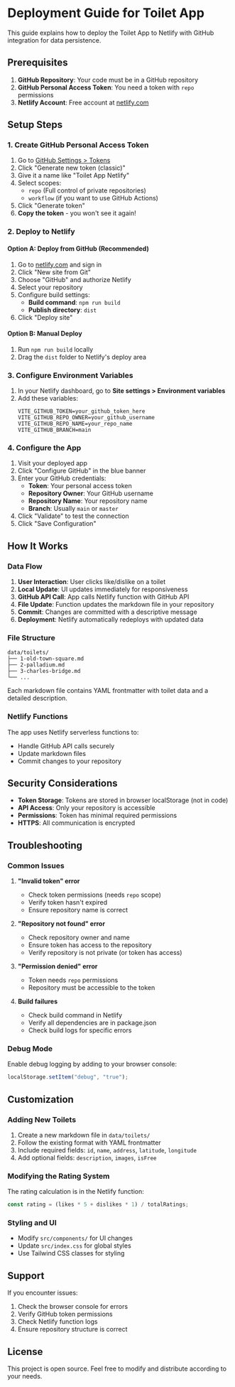 # Deployment Guide for Toilet App

This guide explains how to deploy the Toilet App to Netlify with GitHub integration for data persistence.

## Prerequisites

1. **GitHub Repository**: Your code must be in a GitHub repository
2. **GitHub Personal Access Token**: You need a token with `repo` permissions
3. **Netlify Account**: Free account at [netlify.com](https://netlify.com)

## Setup Steps

### 1. Create GitHub Personal Access Token

1. Go to [GitHub Settings > Tokens](https://github.com/settings/tokens)
2. Click "Generate new token (classic)"
3. Give it a name like "Toilet App Netlify"
4. Select scopes:
   - `repo` (Full control of private repositories)
   - `workflow` (if you want to use GitHub Actions)
5. Click "Generate token"
6. **Copy the token** - you won't see it again!

### 2. Deploy to Netlify

#### Option A: Deploy from GitHub (Recommended)

1. Go to [netlify.com](https://netlify.com) and sign in
2. Click "New site from Git"
3. Choose "GitHub" and authorize Netlify
4. Select your repository
5. Configure build settings:
   - **Build command**: `npm run build`
   - **Publish directory**: `dist`
6. Click "Deploy site"

#### Option B: Manual Deploy

1. Run `npm run build` locally
2. Drag the `dist` folder to Netlify's deploy area

### 3. Configure Environment Variables

1. In your Netlify dashboard, go to **Site settings > Environment variables**
2. Add these variables:
   ```
   VITE_GITHUB_TOKEN=your_github_token_here
   VITE_GITHUB_REPO_OWNER=your_github_username
   VITE_GITHUB_REPO_NAME=your_repo_name
   VITE_GITHUB_BRANCH=main
   ```

### 4. Configure the App

1. Visit your deployed app
2. Click "Configure GitHub" in the blue banner
3. Enter your GitHub credentials:
   - **Token**: Your personal access token
   - **Repository Owner**: Your GitHub username
   - **Repository Name**: Your repository name
   - **Branch**: Usually `main` or `master`
4. Click "Validate" to test the connection
5. Click "Save Configuration"

## How It Works

### Data Flow

1. **User Interaction**: User clicks like/dislike on a toilet
2. **Local Update**: UI updates immediately for responsiveness
3. **GitHub API Call**: App calls Netlify function with GitHub API
4. **File Update**: Function updates the markdown file in your repository
5. **Commit**: Changes are committed with a descriptive message
6. **Deployment**: Netlify automatically redeploys with updated data

### File Structure

```
data/toilets/
├── 1-old-town-square.md
├── 2-palladium.md
├── 3-charles-bridge.md
└── ...
```

Each markdown file contains YAML frontmatter with toilet data and a detailed description.

### Netlify Functions

The app uses Netlify serverless functions to:

- Handle GitHub API calls securely
- Update markdown files
- Commit changes to your repository

## Security Considerations

- **Token Storage**: Tokens are stored in browser localStorage (not in code)
- **API Access**: Only your repository is accessible
- **Permissions**: Token has minimal required permissions
- **HTTPS**: All communication is encrypted

## Troubleshooting

### Common Issues

1. **"Invalid token" error**

   - Check token permissions (needs `repo` scope)
   - Verify token hasn't expired
   - Ensure repository name is correct

2. **"Repository not found" error**

   - Check repository owner and name
   - Ensure token has access to the repository
   - Verify repository is not private (or token has access)

3. **"Permission denied" error**

   - Token needs `repo` permissions
   - Repository must be accessible to the token

4. **Build failures**
   - Check build command in Netlify
   - Verify all dependencies are in package.json
   - Check build logs for specific errors

### Debug Mode

Enable debug logging by adding to your browser console:

```javascript
localStorage.setItem("debug", "true");
```

## Customization

### Adding New Toilets

1. Create a new markdown file in `data/toilets/`
2. Follow the existing format with YAML frontmatter
3. Include required fields: `id`, `name`, `address`, `latitude`, `longitude`
4. Add optional fields: `description`, `images`, `isFree`

### Modifying the Rating System

The rating calculation is in the Netlify function:

```javascript
const rating = (likes * 5 + dislikes * 1) / totalRatings;
```

### Styling and UI

- Modify `src/components/` for UI changes
- Update `src/index.css` for global styles
- Use Tailwind CSS classes for styling

## Support

If you encounter issues:

1. Check the browser console for errors
2. Verify GitHub token permissions
3. Check Netlify function logs
4. Ensure repository structure is correct

## License

This project is open source. Feel free to modify and distribute according to your needs.
